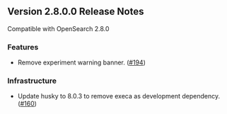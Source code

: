 ## Version 2.8.0.0 Release Notes

Compatible with OpenSearch 2.8.0


### Features

* Remove experiment warning banner. ([#194](https://github.com/opensearch-project/ml-commons-dashboards/pull/194))

### Infrastructure

* Update husky to 8.0.3 to remove execa as development dependency. ([#160](https://github.com/opensearch-project/ml-commons-dashboards/pull/160))
